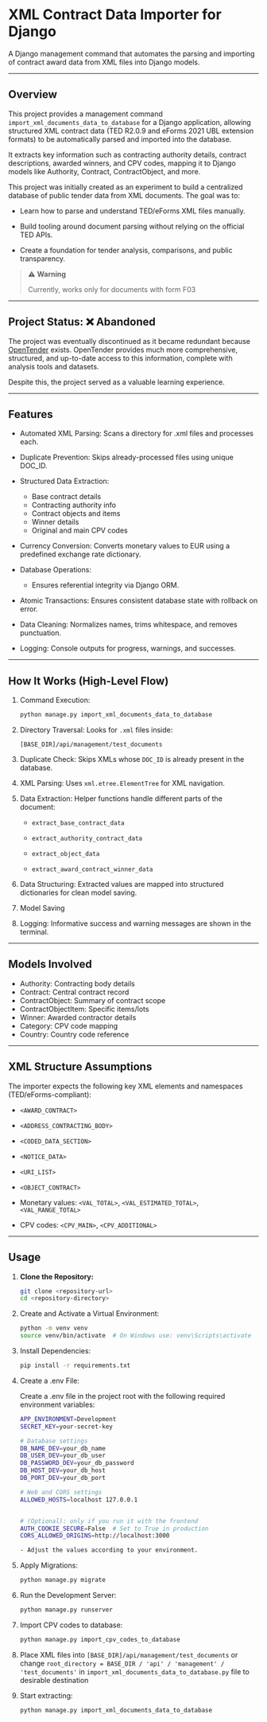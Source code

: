 # XML Contract Data Importer for Django

A Django management command that automates the parsing and importing of contract award data from XML files into Django
models.

---

## Overview

This project provides a management command `import_xml_documents_data_to_database` for a Django application, allowing
structured XML contract
data (TED R2.0.9 and eForms 2021 UBL extension formats) to be automatically parsed and imported into the database.

It extracts key information such as contracting authority details, contract descriptions, awarded winners, and CPV
codes, mapping it to Django models like Authority, Contract, ContractObject, and more.

This project was initially created as an experiment to build a centralized database of public tender data from XML
documents. The goal was to:

- Learn how to parse and understand TED/eForms XML files manually.

- Build tooling around document parsing without relying on the official TED APIs.

- Create a foundation for tender analysis, comparisons, and public transparency.

> ⚠️ **Warning**
>
> Currently, works only for documents with form F03

---

## Project Status: ❌ Abandoned

The project was eventually discontinued as it became redundant because [OpenTender](https://opentender.eu/) exists.
OpenTender provides much more comprehensive, structured, and up-to-date access to this information, complete with
analysis tools and datasets.

Despite this, the project served as a valuable learning experience.

---

## Features

- Automated XML Parsing: Scans a directory for .xml files and processes each.

- Duplicate Prevention: Skips already-processed files using unique DOC_ID.

- Structured Data Extraction:
    - Base contract details
    - Contracting authority info
    - Contract objects and items
    - Winner details
    - Original and main CPV codes

- Currency Conversion: Converts monetary values to EUR using a predefined exchange rate dictionary.
- Database Operations:
    - Ensures referential integrity via Django ORM.
- Atomic Transactions: Ensures consistent database state with rollback on error.
- Data Cleaning: Normalizes names, trims whitespace, and removes punctuation.
- Logging: Console outputs for progress, warnings, and successes.

---

## How It Works (High-Level Flow)

1. Command Execution:
    ```bash
    python manage.py import_xml_documents_data_to_database

2. Directory Traversal:
   Looks for `.xml` files inside:

   `[BASE_DIR]/api/management/test_documents`

3. Duplicate Check:
   Skips XMLs whose `DOC_ID` is already present in the database.

4. XML Parsing:
   Uses `xml.etree.ElementTree` for XML navigation.

5. Data Extraction:
   Helper functions handle different parts of the document:

    - `extract_base_contract_data`

    - `extract_authority_contract_data`

    - `extract_object_data`

    - `extract_award_contract_winner_data`

6. Data Structuring:
   Extracted values are mapped into structured dictionaries for clean model saving.

7. Model Saving

8. Logging:
   Informative success and warning messages are shown in the terminal.

---

## Models Involved

- Authority: Contracting body details
- Contract: Central contract record
- ContractObject: Summary of contract scope
- ContractObjectItem: Specific items/lots
- Winner: Awarded contractor details
- Category: CPV code mapping
- Country: Country code reference

---

## XML Structure Assumptions

The importer expects the following key XML elements and namespaces (TED/eForms-compliant):

- `<AWARD_CONTRACT>`

- `<ADDRESS_CONTRACTING_BODY>`

- `<CODED_DATA_SECTION>`

- `<NOTICE_DATA>`

- `<URI_LIST>`

- `<OBJECT_CONTRACT>`

- Monetary values: `<VAL_TOTAL>`, `<VAL_ESTIMATED_TOTAL>`, `<VAL_RANGE_TOTAL>`

- CPV codes: `<CPV_MAIN>`, `<CPV_ADDITIONAL>`

---

## Usage

1. **Clone the Repository:**

   ```bash
   git clone <repository-url>
   cd <repository-directory>

2. Create and Activate a Virtual Environment:

    ```bash
    python -m venv venv
    source venv/bin/activate  # On Windows use: venv\Scripts\activate

3. Install Dependencies:

    ```bash
    pip install -r requirements.txt

4. Create a .env File:

   Create a .env file in the project root with the following required environment variables:

    ```bash
    APP_ENVIRONMENT=Development
    SECRET_KEY=your-secret-key
    
    # Database settings
    DB_NAME_DEV=your_db_name
    DB_USER_DEV=your_db_user
    DB_PASSWORD_DEV=your_db_password
    DB_HOST_DEV=your_db_host
    DB_PORT_DEV=your_db_port
    
    # Web and CORS settings
    ALLOWED_HOSTS=localhost 127.0.0.1
    
    
    # (Optional): only if you run it with the frontend
    AUTH_COOKIE_SECURE=False  # Set to True in production
    CORS_ALLOWED_ORIGINS=http://localhost:3000

   - Adjust the values according to your environment.

5. Apply Migrations:

    ```bash
    python manage.py migrate

6. Run the Development Server:

   ```bash
   python manage.py runserver

7. Import CPV codes to database:

    ```bash
   python manage.py import_cpv_codes_to_database

8. Place XML files into `[BASE_DIR]/api/management/test_documents` or change
   `root_directory = BASE_DIR / 'api' / 'management' / 'test_documents'` in `import_xml_documents_data_to_database.py`
   file to desirable destination


9. Start extracting:

    ```bash
   python manage.py import_xml_documents_data_to_database
